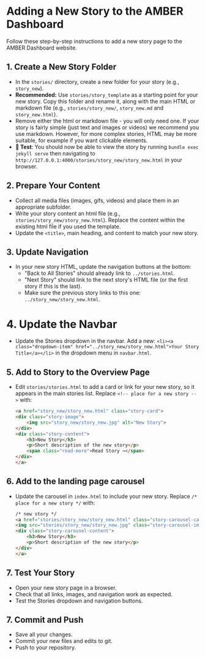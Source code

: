 # Adding a New Story to the AMBER Dashboard

Follow these step-by-step instructions to add a new story page to the AMBER Dashboard website.

## 1. Create a New Story Folder
- In the `stories/` directory, create a new folder for your story (e.g., `story_new`).
- **Recommended:** Use `stories/story_template` as a starting point for your new story. Copy this folder and rename it, along with the main HTML or markdown file (e.g., `stories/story_new/`, `story_new.md` and `story_new.html`).
- Remove either the html or markdown file - you will only need one. If your story is fairly simple (just text and images or videos) we recommend you use markdown. However, for more complex stories, HTML may be more suitable, for example if you want clickable elements.
- **👀 Test**: You should now be able to view the story by running `bundle exec jekyll serve` then navigating to `http://127.0.0.1:4000/stories/story_new/story_new.html` in your browser.

## 2. Prepare Your Content
- Collect all media files (images, gifs, videos) and place them in an appropriate subfolder.
- Write your story content an html file (e.g., `stories/story_new/story_new.html`). Replace the content within the existing html file if you used the template.
- Update the `<title>`, main heading, and content to match your new story.

## 3. Update Navigation
- In your new story HTML, update the navigation buttons at the bottom:
  - "Back to All Stories" should already link to `../stories.html`.
  - "Next Story" should link to the next story's HTML file (or the first story if this is the last).
  - Make sure the previous story links to this one: `../story_new/story_new.html`.

# 4. Update the Navbar
- Update the Stories dropdown in the navbar. Add a new: `<li><a class="dropdown-item" href="../story_new/story_new.html">Your Story Title</a></li>` in the dropdown menu in `navbar.html`.

## 5. Add to Story to the Overview Page
- Edit `stories/stories.html` to add a card or link for your new story, so it appears in the main stories list. Replace `<!-- place for a new story -->` with:
    ```html
    <a href="story_new/story_new.html" class="story-card">
    <div class="story-image">
        <img src="story_new/story_new.jpg" alt="New Story">
    </div>
    <div class="story-content">
        <h3>New Story</h3>
        <p>Short description of the new story</p>
        <span class="read-more">Read Story →</span>
    </div>
    </a>
    ```

## 6. Add to the landing page carousel
- Update the carousel in `index.html` to include your new story. Replace `/* place for a new story */` with:
    ```html
    /* new story */
    <a href="stories/story_new/story_new.html" class="story-carousel-card text-decoration-none">
    <img src="stories/story_new/story_new.jpg" class="story-carousel-img" alt="New Story" style="width:100%; height:100%; object-fit:cover; aspect-ratio:8/9; display:block;" />
    <div class="story-carousel-content">
        <h3>New Story</h3>
        <p>Short description of the new story</p>
    </div>
    </a>
    ```

## 7. Test Your Story
- Open your new story page in a browser.
- Check that all links, images, and navigation work as expected.
- Test the Stories dropdown and navigation buttons.

## 7. Commit and Push
- Save all your changes.
- Commit your new files and edits to git.
- Push to your repository.

